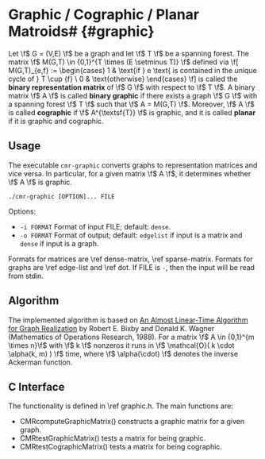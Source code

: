# Graphic / Cographic / Planar Matroids# {#graphic}

Let \f$ G = (V,E) \f$ be a graph and let \f$ T \f$ be a spanning forest.
The matrix \f$ M(G,T) \in \{0,1\}^{T \times (E \setminus T)} \f$ defined via
\f[
  M(G,T)_{e,f} := \begin{cases}
    1 & \text{if } e \text{ is contained in the unique cycle of } T \cup \{f\} \\
    0 & \text{otherwise}
  \end{cases}
\f]
is called the **binary representation matrix** of \f$ G \f$ with respect to \f$ T \f$.
A binary matrix \f$ A \f$ is called **binary graphic** if there exists a graph \f$ G \f$ with a spanning forest \f$ T \f$ such that \f$ A = M(G,T) \f$.
Moreover, \f$ A \f$ is called **cographic** if \f$ A^{\textsf{T}} \f$ is graphic, and 
it is called **planar** if it is graphic and cographic.

## Usage ##

The executable `cmr-graphic` converts graphs to representation matrices and vice versa.
In particular, for a given matrix \f$ A \f$, it determines whether \f$ A \f$ is graphic.

    ./cmr-graphic [OPTION]... FILE

Options:
  - `-i FORMAT` Format of input FILE; default: `dense`.
  - `-o FORMAT` Format of output; default: `edgelist` if input is a matrix and `dense` if input is a graph.

Formats for matrices are \ref dense-matrix, \ref sparse-matrix.
Formats for graphs are \ref edge-list and \ref dot.
If FILE is `-`, then the input will be read from stdin.

## Algorithm ##

The implemented algorithm is based on [An Almost Linear-Time Algorithm for Graph Realization](https://doi.org/10.1287/moor.13.1.99) by Robert E. Bixby and Donald K. Wagner (Mathematics of Operations Research, 1988).
For a matrix \f$ A \in \{0,1\}^{m \times n}\f$ with \f$ k \f$ nonzeros it runs in \f$ \mathcal{O}( k \cdot \alpha(k, m) ) \f$ time, where \f$ \alpha(\cdot) \f$ denotes the inverse Ackerman function.


## C Interface ##

The functionality is defined in \ref graphic.h.
The main functions are:

  - CMRcomputeGraphicMatrix() constructs a graphic matrix for a given graph.
  - CMRtestGraphicMatrix() tests a matrix for being graphic.
  - CMRtestCographicMatrix() tests a matrix for being cographic.
